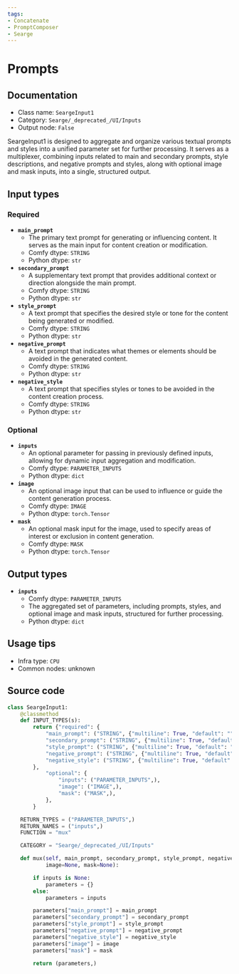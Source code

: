 ```yaml
---
tags:
- Concatenate
- PromptComposer
- Searge
---
```


# Prompts
## Documentation
- Class name: `SeargeInput1`
- Category: `Searge/_deprecated_/UI/Inputs`
- Output node: `False`

SeargeInput1 is designed to aggregate and organize various textual prompts and styles into a unified parameter set for further processing. It serves as a multiplexer, combining inputs related to main and secondary prompts, style descriptions, and negative prompts and styles, along with optional image and mask inputs, into a single, structured output.
## Input types
### Required
- **`main_prompt`**
    - The primary text prompt for generating or influencing content. It serves as the main input for content creation or modification.
    - Comfy dtype: `STRING`
    - Python dtype: `str`
- **`secondary_prompt`**
    - A supplementary text prompt that provides additional context or direction alongside the main prompt.
    - Comfy dtype: `STRING`
    - Python dtype: `str`
- **`style_prompt`**
    - A text prompt that specifies the desired style or tone for the content being generated or modified.
    - Comfy dtype: `STRING`
    - Python dtype: `str`
- **`negative_prompt`**
    - A text prompt that indicates what themes or elements should be avoided in the generated content.
    - Comfy dtype: `STRING`
    - Python dtype: `str`
- **`negative_style`**
    - A text prompt that specifies styles or tones to be avoided in the content creation process.
    - Comfy dtype: `STRING`
    - Python dtype: `str`
### Optional
- **`inputs`**
    - An optional parameter for passing in previously defined inputs, allowing for dynamic input aggregation and modification.
    - Comfy dtype: `PARAMETER_INPUTS`
    - Python dtype: `dict`
- **`image`**
    - An optional image input that can be used to influence or guide the content generation process.
    - Comfy dtype: `IMAGE`
    - Python dtype: `torch.Tensor`
- **`mask`**
    - An optional mask input for the image, used to specify areas of interest or exclusion in content generation.
    - Comfy dtype: `MASK`
    - Python dtype: `torch.Tensor`
## Output types
- **`inputs`**
    - Comfy dtype: `PARAMETER_INPUTS`
    - The aggregated set of parameters, including prompts, styles, and optional image and mask inputs, structured for further processing.
    - Python dtype: `dict`
## Usage tips
- Infra type: `CPU`
- Common nodes: unknown


## Source code
```python
class SeargeInput1:
    @classmethod
    def INPUT_TYPES(s):
        return {"required": {
            "main_prompt": ("STRING", {"multiline": True, "default": ""}),
            "secondary_prompt": ("STRING", {"multiline": True, "default": ""}),
            "style_prompt": ("STRING", {"multiline": True, "default": ""}),
            "negative_prompt": ("STRING", {"multiline": True, "default": ""}),
            "negative_style": ("STRING", {"multiline": True, "default": ""}),
        },
            "optional": {
                "inputs": ("PARAMETER_INPUTS",),
                "image": ("IMAGE",),
                "mask": ("MASK",),
            },
        }

    RETURN_TYPES = ("PARAMETER_INPUTS",)
    RETURN_NAMES = ("inputs",)
    FUNCTION = "mux"

    CATEGORY = "Searge/_deprecated_/UI/Inputs"

    def mux(self, main_prompt, secondary_prompt, style_prompt, negative_prompt, negative_style, inputs=None,
            image=None, mask=None):

        if inputs is None:
            parameters = {}
        else:
            parameters = inputs

        parameters["main_prompt"] = main_prompt
        parameters["secondary_prompt"] = secondary_prompt
        parameters["style_prompt"] = style_prompt
        parameters["negative_prompt"] = negative_prompt
        parameters["negative_style"] = negative_style
        parameters["image"] = image
        parameters["mask"] = mask

        return (parameters,)

```
